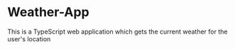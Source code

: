 # Weather-App
This is a TypeScript web application which gets the current weather for the user's location
